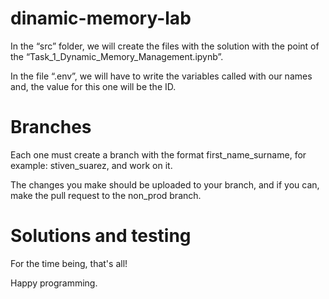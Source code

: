 # dinamic-memory-lab


In the “src” folder, we will create the files with the solution with the point of the “Task_1_Dynamic_Memory_Management.ipynb”.



In the file “.env”, we will have to write the variables called with our names and, the value for this one will be the ID.



# Branches

Each one must create a branch with the format first_name_surname, for example: stiven_suarez, and work on it.

The changes you make should be uploaded to your branch, and if you can, make the pull request to the non_prod branch.


# Solutions and testing


For the time being, that's all!


Happy programming.